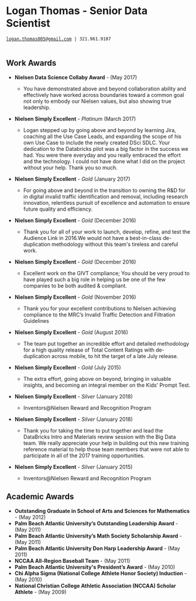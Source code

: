 # Logan Thomas - Senior Data Scientist
[`logan.thomas005@gmail.com`](mailto:logan.thomas005@gmail.com)` | 321.961.9107` <br/> <br/>

## Work Awards
- **Nielsen Data Science Collaby Award** - (May 2017)
     + You have demonstrated above and beyond collaboration ability and effectively have worked across boundaries toward a common goal not only to embody our Nielsen values, but also showing true leadership.

- **Nielsen Simply Excellent** - *Platinum* (March 2017)
     + Logan stepped up by going above and beyond by learning Jira, coaching all the Use Case Leads, and expanding the scope of his own Use Case to include the newly created DSci SDLC. Your dedication to the Databricks pilot was a big factor in the success we had. You were there everyday and you really embraced the effort and the technology. I could not have done what I did on the project without your help. Thank you so much.
 
- **Nielsen Simply Excellent** - *Gold* (January 2017)
     + For going above and beyond in the transition to owning the R&D for in digital invalid traffic identification and removal, including research innovation, relentless pursuit of excellence and automation to ensure future quality and efficiency.

- **Nielsen Simply Excellent** - *Gold* (December 2016)
     + Thank you for all of your work to launch, develop, refine, and test the Audience Link in 2016.We would not have a best-in-class de-duplication methodology without this team's tireless and careful work.

- **Nielsen Simply Excellent** - *Gold* (December 2016)
     + Excellent work on the GIVT compliance; You should be very proud to have played such a big role in helping us be one of the few companies to be both audited & compliant.

- **Nielsen Simply Excellent** - *Gold* (November 2016)
     + Thank you for your excellent contributions to Nielsen achieving compliance to the MRC’s Invalid Traffic Detection and Filtration Guidelines

- **Nielsen Simply Excellent** - *Gold* (August 2016)
     + The team put together an incredible effort and detailed methodology for a high quality release of Total Content Ratings with de-duplication across mobile, to hit the target of a late July release.

 - **Nielsen Simply Excellent** - *Gold* (July 2015)
     + The extra effort, going above on beyond, bringing in valuable insights, and becoming an integral member on the Kids' Prompt Test.

- **Nielsen Simply Excellent** - *Silver* (January 2018)
     + Inventors@Nielsen Reward and Recognition Program

- **Nielsen Simply Excellent** - *Silver* (January 2018)
     + Thank you for taking the time to put together and lead the DataBricks Intro and Materials review session with the Big Data team. We really appreciate your help in building out this new training reference material to help those team members that were not able to participate in all of the 2017 training opportunities.

- **Nielsen Simply Excellent** - *Silver* (January 2015)
     + Inventors@Nielsen Reward and Recognition Program


## Academic Awards
- **Outstanding Graduate in School of Arts and Sciences for Mathematics** - (May 2012)
- **Palm Beach Atlantic University’s Outstanding Leadership Award** - (May 2011)
- **Palm Beach Atlantic University’s Math Society Scholarship Award** - (May 2011)
- **Palm Beach Atlantic University Don Harp Leadership Award** - (May 2011)
- **NCCAA All-Region Baseball Team** - (May 2011)
- **Palm Beach Atlantic University's President’s Award** - (May 2010)
- **Chi Alpha Sigma (National College Athlete Honor Society) Induction** - (May 2010)
- **National Christian College Athletic Association (NCCAA) Scholar Athlete** - (May 2009)